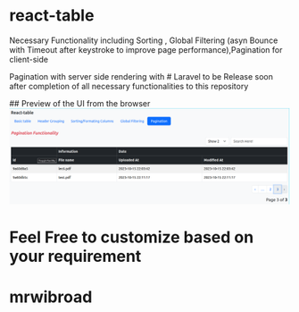 # react-table

<p>
  Necessary Functionality including Sorting , Global Filtering (asyn Bounce with Timeout after keystroke to improve page performance),Pagination for client-side
</p>
<p>
    Pagination with server side rendering with # Laravel to be Release soon after completion of all necessary functionalities to this repository
</p>
## Preview of the UI from the browser 
<img title="page preview" src="https://github.com/mrwilbroad/react-table/blob/main/Screenshot%20from%202023-11-02%2014-05-24.png"/>

# Feel Free to customize based on your requirement
# mrwibroad
